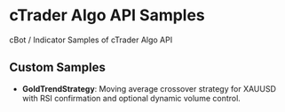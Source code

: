 # cTrader Algo API Samples
cBot / Indicator Samples of cTrader Algo API

## Custom Samples

- **GoldTrendStrategy**: Moving average crossover strategy for XAUUSD with RSI confirmation and optional dynamic volume control.
